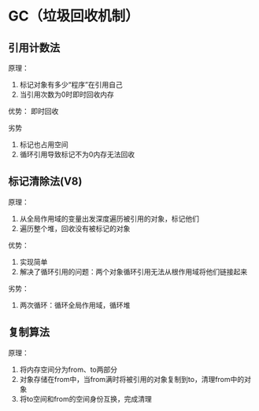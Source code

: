 # GC（垃圾回收机制）

## 引用计数法

原理：
  1. 标记对象有多少“程序”在引用自己
  2. 当引用次数为0时即时回收内存

优势：
  即时回收

劣势
  1. 标记也占用空间
  2. 循环引用导致标记不为0内存无法回收

## 标记清除法(V8)

原理：
  1. 从全局作用域的变量出发深度遍历被引用的对象，标记他们
  2. 遍历整个堆，回收没有被标记的对象

优势：
  1. 实现简单
  2. 解决了循环引用的问题：两个对象循环引用无法从根作用域将他们链接起来

劣势：
  1. 两次循环：循环全局作用域，循环堆

## 复制算法

原理：
  1. 将内存空间分为from、to两部分
  2. 对象存储在from中，当from满时将被引用的对象复制到to，清理from中的对象
  3. 将to空间和from的空间身份互换，完成清理
